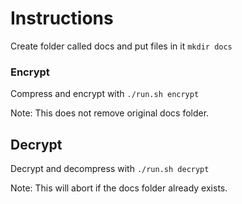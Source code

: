 
# Instructions

Create folder called docs and put files in it `mkdir docs`


### Encrypt

Compress and encrypt with `./run.sh encrypt`

Note: This does not remove original docs folder.

## Decrypt

Decrypt and decompress with `./run.sh decrypt`

Note: This will abort if the docs folder already exists.
